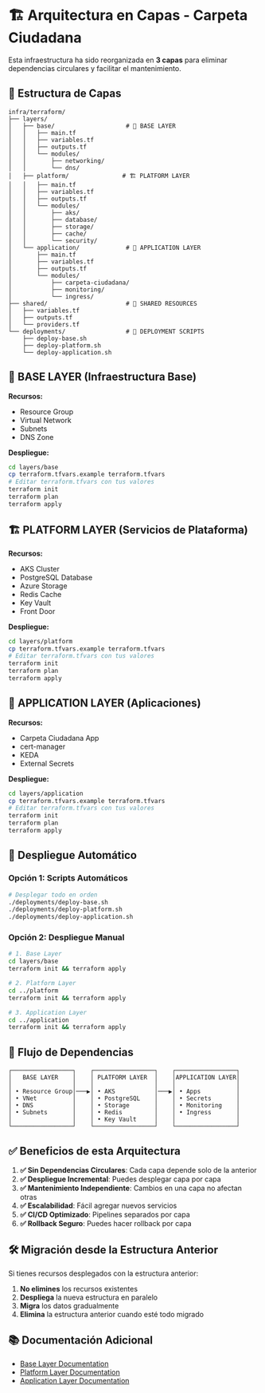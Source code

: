 # 🏗️ Arquitectura en Capas - Carpeta Ciudadana

Esta infraestructura ha sido reorganizada en **3 capas** para eliminar dependencias circulares y facilitar el mantenimiento.

## 📁 Estructura de Capas

```
infra/terraform/
├── layers/
│   ├── base/                    # 🔧 BASE LAYER
│   │   ├── main.tf
│   │   ├── variables.tf
│   │   ├── outputs.tf
│   │   └── modules/
│   │       ├── networking/
│   │       └── dns/
│   ├── platform/               # 🏗️ PLATFORM LAYER
│   │   ├── main.tf
│   │   ├── variables.tf
│   │   ├── outputs.tf
│   │   └── modules/
│   │       ├── aks/
│   │       ├── database/
│   │       ├── storage/
│   │       ├── cache/
│   │       └── security/
│   └── application/             # 🚀 APPLICATION LAYER
│       ├── main.tf
│       ├── variables.tf
│       ├── outputs.tf
│       └── modules/
│           ├── carpeta-ciudadana/
│           ├── monitoring/
│           └── ingress/
├── shared/                      # 🔄 SHARED RESOURCES
│   ├── variables.tf
│   ├── outputs.tf
│   └── providers.tf
└── deployments/                 # 🚀 DEPLOYMENT SCRIPTS
    ├── deploy-base.sh
    ├── deploy-platform.sh
    └── deploy-application.sh
```

## 🔧 BASE LAYER (Infraestructura Base)

**Recursos:**
- Resource Group
- Virtual Network
- Subnets
- DNS Zone

**Despliegue:**
```bash
cd layers/base
cp terraform.tfvars.example terraform.tfvars
# Editar terraform.tfvars con tus valores
terraform init
terraform plan
terraform apply
```

## 🏗️ PLATFORM LAYER (Servicios de Plataforma)

**Recursos:**
- AKS Cluster
- PostgreSQL Database
- Azure Storage
- Redis Cache
- Key Vault
- Front Door

**Despliegue:**
```bash
cd layers/platform
cp terraform.tfvars.example terraform.tfvars
# Editar terraform.tfvars con tus valores
terraform init
terraform plan
terraform apply
```

## 🚀 APPLICATION LAYER (Aplicaciones)

**Recursos:**
- Carpeta Ciudadana App
- cert-manager
- KEDA
- External Secrets

**Despliegue:**
```bash
cd layers/application
cp terraform.tfvars.example terraform.tfvars
# Editar terraform.tfvars con tus valores
terraform init
terraform plan
terraform apply
```

## 🚀 Despliegue Automático

### Opción 1: Scripts Automáticos
```bash
# Desplegar todo en orden
./deployments/deploy-base.sh
./deployments/deploy-platform.sh
./deployments/deploy-application.sh
```

### Opción 2: Despliegue Manual
```bash
# 1. Base Layer
cd layers/base
terraform init && terraform apply

# 2. Platform Layer
cd ../platform
terraform init && terraform apply

# 3. Application Layer
cd ../application
terraform init && terraform apply
```

## 🔄 Flujo de Dependencias

```
┌─────────────────┐    ┌─────────────────┐    ┌─────────────────┐
│   BASE LAYER    │    │ PLATFORM LAYER  │    │APPLICATION LAYER│
│                 │    │                 │    │                 │
│ • Resource Group│───▶│ • AKS           │───▶│ • Apps          │
│ • VNet          │    │ • PostgreSQL    │    │ • Secrets       │
│ • DNS           │    │ • Storage       │    │ • Monitoring    │
│ • Subnets       │    │ • Redis         │    │ • Ingress       │
│                 │    │ • Key Vault     │    │                 │
└─────────────────┘    └─────────────────┘    └─────────────────┘
```

## ✅ Beneficios de esta Arquitectura

1. **✅ Sin Dependencias Circulares**: Cada capa depende solo de la anterior
2. **✅ Despliegue Incremental**: Puedes desplegar capa por capa
3. **✅ Mantenimiento Independiente**: Cambios en una capa no afectan otras
4. **✅ Escalabilidad**: Fácil agregar nuevos servicios
5. **✅ CI/CD Optimizado**: Pipelines separados por capa
6. **✅ Rollback Seguro**: Puedes hacer rollback por capa

## 🛠️ Migración desde la Estructura Anterior

Si tienes recursos desplegados con la estructura anterior:

1. **No elimines** los recursos existentes
2. **Despliega** la nueva estructura en paralelo
3. **Migra** los datos gradualmente
4. **Elimina** la estructura anterior cuando esté todo migrado

## 📚 Documentación Adicional

- [Base Layer Documentation](./layers/base/README.md)
- [Platform Layer Documentation](./layers/platform/README.md)
- [Application Layer Documentation](./layers/application/README.md)

